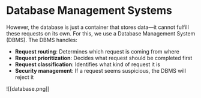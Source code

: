 # Database Management Systems

However, the database is just a container that stores data—it cannot fulfill these requests on its own. For this, we use a Database Management System (DBMS). The DBMS handles:

- **Request routing**: Determines which request is coming from where
- **Request prioritization**: Decides what request should be completed first
- **Request classification**: Identifies what kind of request it is
- **Security management**: If a request seems suspicious, the DBMS will reject it

![[database.png]]

